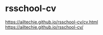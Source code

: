 # rsschool-cv
https://ailtechie.github.io/rsschool-cv/cv.html
https://ailtechie.github.io/rsschool-cv/ 
